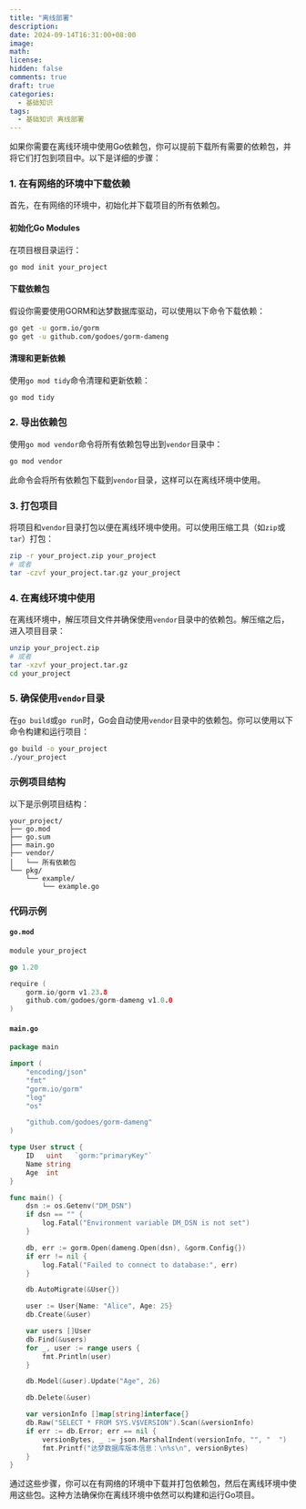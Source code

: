 ```yaml
---
title: "离线部署"
description: 
date: 2024-09-14T16:31:00+08:00
image: 
math: 
license: 
hidden: false
comments: true
draft: true
categories:
  - 基础知识
tags:
  - 基础知识 离线部署
---
```


如果你需要在离线环境中使用Go依赖包，你可以提前下载所有需要的依赖包，并将它们打包到项目中。以下是详细的步骤：

### 1. 在有网络的环境中下载依赖

首先，在有网络的环境中，初始化并下载项目的所有依赖包。

#### 初始化Go Modules

在项目根目录运行：

```sh
go mod init your_project
```

#### 下载依赖包

假设你需要使用GORM和达梦数据库驱动，可以使用以下命令下载依赖：

```sh
go get -u gorm.io/gorm
go get -u github.com/godoes/gorm-dameng
```

#### 清理和更新依赖

使用`go mod tidy`命令清理和更新依赖：

```sh
go mod tidy
```

### 2. 导出依赖包

使用`go mod vendor`命令将所有依赖包导出到`vendor`目录中：

```sh
go mod vendor
```

此命令会将所有依赖包下载到`vendor`目录，这样可以在离线环境中使用。

### 3. 打包项目

将项目和`vendor`目录打包以便在离线环境中使用。可以使用压缩工具（如`zip`或`tar`）打包：

```sh
zip -r your_project.zip your_project
# 或者
tar -czvf your_project.tar.gz your_project
```

### 4. 在离线环境中使用

在离线环境中，解压项目文件并确保使用`vendor`目录中的依赖包。解压缩之后，进入项目目录：

```sh
unzip your_project.zip
# 或者
tar -xzvf your_project.tar.gz
cd your_project
```

### 5. 确保使用`vendor`目录

在`go build`或`go run`时，Go会自动使用`vendor`目录中的依赖包。你可以使用以下命令构建和运行项目：

```sh
go build -o your_project
./your_project
```

### 示例项目结构

以下是示例项目结构：

```
your_project/
├── go.mod
├── go.sum
├── main.go
├── vendor/
│   └── 所有依赖包
└── pkg/
    └── example/
        └── example.go
```

### 代码示例

#### `go.mod`

```go
module your_project

go 1.20

require (
    gorm.io/gorm v1.23.8
    github.com/godoes/gorm-dameng v1.0.0
)
```

#### `main.go`

```go
package main

import (
    "encoding/json"
    "fmt"
    "gorm.io/gorm"
    "log"
    "os"

    "github.com/godoes/gorm-dameng"
)

type User struct {
    ID   uint   `gorm:"primaryKey"`
    Name string
    Age  int
}

func main() {
    dsn := os.Getenv("DM_DSN")
    if dsn == "" {
        log.Fatal("Environment variable DM_DSN is not set")
    }

    db, err := gorm.Open(dameng.Open(dsn), &gorm.Config{})
    if err != nil {
        log.Fatal("Failed to connect to database:", err)
    }

    db.AutoMigrate(&User{})

    user := User{Name: "Alice", Age: 25}
    db.Create(&user)

    var users []User
    db.Find(&users)
    for _, user := range users {
        fmt.Println(user)
    }

    db.Model(&user).Update("Age", 26)

    db.Delete(&user)

    var versionInfo []map[string]interface{}
    db.Raw("SELECT * FROM SYS.V$VERSION").Scan(&versionInfo)
    if err := db.Error; err == nil {
        versionBytes, _ := json.MarshalIndent(versionInfo, "", "  ")
        fmt.Printf("达梦数据库版本信息：\n%s\n", versionBytes)
    }
}
```

通过这些步骤，你可以在有网络的环境中下载并打包依赖包，然后在离线环境中使用这些包。这种方法确保你在离线环境中依然可以构建和运行Go项目。